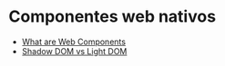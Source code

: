 # Componentes web nativos
- [What are Web Components](https://developer.mozilla.org/en-US/docs/Web/API/Web_components/Using_custom_elements)
- [Shadow DOM vs Light DOM](https://www.google.com/search?sca_esv=5d0811d5ae0715ef&q=shadow+dom+vs+light+dom&uds=AMwkrPuKiz3kd7jHuta4ar-HNLVt1feLpztbsxupm21oCB9x8igD6S-LBcmq4kgsIkiETiPEWYIrpYo1wtRecnmFk_dXZBmhG_-gbCCJVkMnZFalEiI-kt09PVvYKzwV42z0PMZVEac5EzQHlA8uvp-D9nGL6r5ivhhJiXCW2SPAanUu6oqUolDjufVq_PwtAzjczphw18-Y-a9r9o4xsPY2RT78zPyoYGPKZ9w81fZZfYYdVdw8C4c843dMCXVxvsVZf-EPle95Hymyx114cTduu_Al1OVdug4fwKCM96_uZCVJFC7FkXtpSRKPj4dRh5MWM4J5iLUd&udm=2&prmd=ivsnmbtz&sa=X&ved=2ahUKEwjhlqHS3tiFAxURTDABHSzJDPwQtKgLegQIDBAB&biw=1818&bih=806&dpr=1#vhid=dAvpDsiFlRzBnM&vssid=mosaic)
